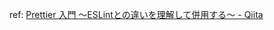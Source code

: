 ref: [Prettier 入門 ～ESLintとの違いを理解して併用する～ - Qiita](https://qiita.com/soarflat/items/06377f3b96964964a65d)
